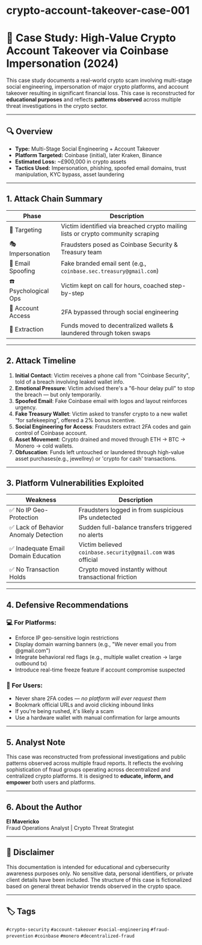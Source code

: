 # crypto-account-takeover-case-001
# 🧠 Case Study: High-Value Crypto Account Takeover via Coinbase Impersonation (2024)

This case study documents a real-world crypto scam involving multi-stage social engineering, impersonation of major crypto platforms, and account takeover resulting in significant financial loss. This case is reconstructed for **educational purposes** and reflects **patterns observed** across multiple threat investigations in the crypto sector.

---

## 🔍 Overview

- **Type:** Multi-Stage Social Engineering + Account Takeover
- **Platform Targeted:** Coinbase (initial), later Kraken, Binance
- **Estimated Loss:** ~£900,000 in crypto assets
- **Tactics Used:** Impersonation, phishing, spoofed email domains, trust manipulation, KYC bypass, asset laundering

---

## 1. Attack Chain Summary

| Phase | Description |
|-------|-------------|
| 🎯 Targeting | Victim identified via breached crypto mailing lists or crypto community scraping |
| 🎭 Impersonation | Fraudsters posed as Coinbase Security & Treasury team |
| 📧 Email Spoofing | Fake branded email sent (e.g., `coinbase.sec.treasury@gmail.com`) |
| ☎️ Psychological Ops | Victim kept on call for hours, coached step-by-step |
| 🔐 Account Access | 2FA bypassed through social engineering |
| 💸 Extraction | Funds moved to decentralized wallets & laundered through token swaps |

---

## 2. Attack Timeline

1. **Initial Contact**: Victim receives a phone call from "Coinbase Security", told of a breach involving leaked wallet info.
2. **Emotional Pressure**: Victim advised there's a "6-hour delay pull" to stop the breach — but only temporarily.
3. **Spoofed Email**: Fake Coinbase email with logos and layout reinforces urgency.
4. **Fake Treasury Wallet**: Victim asked to transfer crypto to a new wallet “for safekeeping”, offered a 2% bonus incentive.
5. **Social Engineering for Access**: Fraudsters extract 2FA codes and gain control of Coinbase account.
6. **Asset Movement**: Crypto drained and moved through ETH → BTC → Monero → cold wallets.
7. **Obfuscation**: Funds left untouched or laundered through high-value asset purchases(e.g., jewellrey) or 'crypto for cash' transactions.

---

## 3. Platform Vulnerabilities Exploited

| Weakness | Description |
|----------|-------------|
| ✅ No IP Geo-Protection | Fraudsters logged in from suspicious IPs undetected |
| ✅ Lack of Behavior Anomaly Detection | Sudden full-balance transfers triggered no alerts |
| ✅ Inadequate Email Domain Education | Victim believed `coinbase.security@gmail.com` was official |
| ✅ No Transaction Holds | Crypto moved instantly without transactional friction |

---

## 4. Defensive Recommendations

### 💻 For Platforms:
- Enforce IP geo-sensitive login restrictions
- Display domain warning banners (e.g., "We never email you from @gmail.com")
- Integrate behavioral red flags (e.g., multiple wallet creation → large outbound tx)
- Introduce real-time freeze feature if account compromise suspected

### 🧠 For Users:
- Never share 2FA codes — *no platform will ever request them*
- Bookmark official URLs and avoid clicking inbound links
- If you're being rushed, it's likely a scam
- Use a hardware wallet with manual confirmation for large amounts

---

## 5. Analyst Note

This case was reconstructed from professional investigations and public patterns observed across multiple fraud reports. It reflects the evolving sophistication of fraud groups operating across decentralized and centralized crypto platforms. It is designed to **educate, inform, and empower** both users and platforms.

---

## 6. About the Author

**El Mavericko**  
Fraud Operations Analyst | Crypto Threat Strategist    

---

## 📛 Disclaimer

This documentation is intended for educational and cybersecurity awareness purposes only. No sensitive data, personal identifiers, or private client details have been included. The structure of this case is fictionalized based on general threat behavior trends observed in the crypto space.

---

## 🏷️ Tags

`#crypto-security` `#account-takeover` `#social-engineering` `#fraud-prevention` `#coinbase` `#monero` `#decentralized-fraud`

